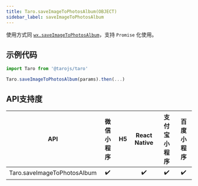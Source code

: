 ```yaml
---
title: Taro.saveImageToPhotosAlbum(OBJECT)
sidebar_label: saveImageToPhotosAlbum
---
```



使用方式同 [`wx.saveImageToPhotosAlbum`](https://developers.weixin.qq.com/miniprogram/dev/api/wx.saveImageToPhotosAlbum.html)，支持 `Promise` 化使用。

## 示例代码

```jsx
import Taro from '@tarojs/taro'

Taro.saveImageToPhotosAlbum(params).then(...)
```



## API支持度


| API | 微信小程序 | H5 | React Native | 支付宝小程序 | 百度小程序 |
| :-: | :-: | :-: | :-: | :-: | :-: |
| Taro.saveImageToPhotosAlbum | ✔️ |  | ✔️ | ✔️ | ✔️ |

